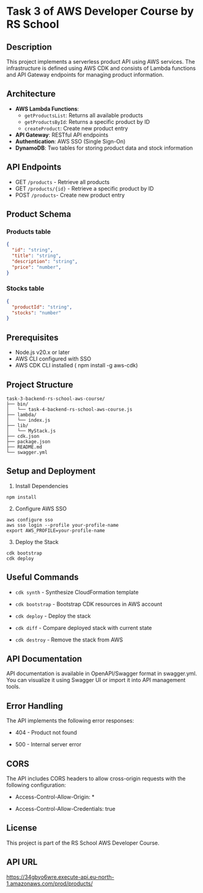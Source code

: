 # Task 3 of AWS Developer Course by RS School

## Description
This project implements a serverless product API using AWS services. The infrastructure is defined using AWS CDK and consists of Lambda functions and API Gateway endpoints for managing product information.

## Architecture
- **AWS Lambda Functions**:
  - `getProductsList`: Returns all available products
  - `getProductsById`: Returns a specific product by ID
  - `createProduct`: Create new product entry
- **API Gateway**: RESTful API endpoints
- **Authentication**: AWS SSO (Single Sign-On)
- **DynamoDB**: Two tables for storing product data and stock information

## API Endpoints
- GET `/products` - Retrieve all products
- GET `/products/{id}` - Retrieve a specific product by ID
- POST `/products`- Create new product entry

## Product Schema
### Products table
```json
{
  "id": "string",
  "title": "string",
  "description": "string",
  "price": "number",
}
```
### Stocks table
```json
{
  "productId": "string",
  "stocks": "number"
}
```

## Prerequisites
* Node.js v20.x or later
* AWS CLI configured with SSO
* AWS CDK CLI installed ( npm install -g aws-cdk)

## Project Structure
```
task-3-backend-rs-school-aws-course/
├── bin/
│   └── task-4-backend-rs-school-aws-course.js
├── lambda/
│   └── index.js
├── lib/
│   └── MyStack.js
├── cdk.json
├── package.json
├── README.md
└── swagger.yml
```

## Setup and Deployment
1. Install Dependencies

`npm install`

2. Configure AWS SSO
```
aws configure sso
aws sso login --profile your-profile-name
export AWS_PROFILE=your-profile-name
```

3. Deploy the Stack
```
cdk bootstrap
cdk deploy
```

## Useful Commands
* `cdk synth` - Synthesize CloudFormation template

* `cdk bootstrap` - Bootstrap CDK resources in AWS account

* `cdk deploy` - Deploy the stack

* `cdk diff` - Compare deployed stack with current state

* `cdk destroy` - Remove the stack from AWS

## API Documentation
API documentation is available in OpenAPI/Swagger format in swagger.yml. You can visualize it using Swagger UI or import it into API management tools.

## Error Handling
The API implements the following error responses:

* 404 - Product not found

* 500 - Internal server error

## CORS
The API includes CORS headers to allow cross-origin requests with the following configuration:

* Access-Control-Allow-Origin: *

* Access-Control-Allow-Credentials: true

## License
This project is part of the RS School AWS Developer Course.

## API URL
https://34gbyo6wre.execute-api.eu-north-1.amazonaws.com/prod/products/
